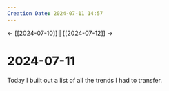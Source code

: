 ```yaml
---
Creation Date: 2024-07-11 14:57
---
```


<- [[2024-07-10]] | [[2024-07-12]]  ->

# 2024-07-11
Today I built out a list of all the trends I had to transfer.